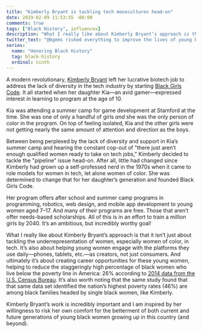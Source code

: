 ```yaml
---
title: "Kimberly Bryant is tackling tech monocultures head-on"
date: 2019-02-09 11:53:55 -08:00
comments: true
tags: ["Black History", influences]
description: "What I really like about Kimberly Bryant’s approach is that it isn’t just about tackling the underrepresentation of women, especially women of color, in tech."
twitter_text: "@6gems risked everything to improve the lives of young black women everywhere"
series:
  name: "Honoring Black History"
  tag: black-history
  ordinal: ninth
---
```


A modern revolutionary, [Kimberly Bryant](https://twitter.com/6gems) left her lucrative biotech job to address the lack of diversity in the tech industry by starting [Black Girls Code](http://www.blackgirlscode.com/). It all started when her daughter Kia—an avid gamer—expressed interest in learning to program at the age of 10. 

<!-- more -->

Kia was attending a summer camp for game development at Stamford at the time. She was one of only a handful of girls *and* she was the only person of color in the program. On top of feeling isolated, Kia and the other girls were not getting nearly the same amount of attention and direction as the boys. 

Between being perplexed by the lack of diversity and support in Kia’s summer camp and hearing the constant cop-out of "there just aren’t enough qualified women ready to take on tech jobs," Kimberly decided to tackle the "pipeline" issue head-on. After all, little had changed since Kimberly had grown up a self-professed nerd in the 1970s when it came to role models for women in tech, let alone women of color. She was determined to change that for her daughter’s generation and founded Black Girls Code.

Her program offers after school and summer camp programs in programming, robotics, web design, and mobile app development to young women aged 7–17. And many of their programs are free. Those that aren’t offer needs-based scholarships. All of this is in an effort to train a million girls by 2040. It’s an ambitious, but incredibly worthy goal!

What I really like about Kimberly Bryant’s approach is that it isn’t just about tackling the underrepresentation of women, especially women of color, in tech. It’s also about helping young women engage with the platforms they use daily—phones, tablets, etc.—as creators, not just consumers. And ultimately it’s about creating career opportunities for these young women, helping to reduce the staggeringly high percentage of black women who live below the poverty line in America: 26% according to [2014 data from the U.S. Census Bureau](https://www.census.gov/topics/income-poverty/poverty.html). It’s also worth noting that the same study found that that same data set identified the nation’s highest poverty rates (46%) are among black families headed by single black women, like Kimberly.

Kimberly Bryant’s work is incredibly important and I am inspired by her willingness to risk her own comfort for the betterment of both current and future generations of young black women growing up in this country (and beyond).